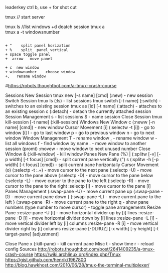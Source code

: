 leaderkey  ctrl b,   use + for shot cut 



tmux     // start server 

tmux ls   //list windows
+d          deatch session
tmux a   
tmux a -t windowsnumber 

```

+ "    split panel horization
+ %    split  panel vertical 
+ space toggle panel
+  arrow   move panel

+ c  new window
+ windownumber    choose window
+,   rename window

```

#https://robots.thoughtbot.com/a-tmux-crash-course


Sessions
New Session
tmux new [-s name] [cmd] (:new) - new session
Switch Session
tmux ls (:ls) - list sessions
tmux switch [-t name] (:switch) - switches to an existing session
tmux as [id] [-t name] (:attach) - attaches to an existing session
<C-a>c (:detach) - detach the currently attached session
Session Management
<C-a>s - list sessions
<C-a>$ - name session
Close Session
tmux kill-session [-t name] (:kill-session)
Windows
New Window
<C-a>c (:neww [-n name] [cmd]) - new window
Cursor Movement
<C-a>[i] (:selectw -t [i]) - go to window [i]
<C-a>l - go to last window
<C-a>p - go to previous window
<C-a>n - go to next window
Window Management
<C-a>T - rename window
<C-a>, - rename window
<C-a>w - list all windows
<C-a>f - find window by name
<C-a>. - move window to another session (promt)
:movew - move window to next unused number
Close Window
<C-a>& (:kill-window) - kill window
Panes
New Pane
(%) <C-a>| (:splitw [-v] [-p width] [-t focus] [cmd]) - split current pane vertically
(") <C-a>s (:splitw -h [-p width] [-t focus] [cmd]) - split current pane horizontally
Cursor Movement
(o) <C-a><Tab> (:selectp -t :.+) - move cursor to the next pane
<C-a><Up> (:selectp -U) - move cursor to the pane above
<C-a><Down> (:selectp -D) - move cursor to the pane below
<C-a><Left> (:selectp -L) - move cursor to the pane to the left
<C-a><Right> (:selectp -R) - move cursor to the pane to the right
:selectp [i] - move cursor to the pane [i]
Panes Management
(:swap-pane -U) - move current pane up
(:swap-pane -D) - move current pane down
<C-a>{ (:swap-pane -L) - move current pane to the left
<C-a>} (:swap-pane -R) - move current pane to the right
<C-a>q - show pane numbers (type number to move cursor)
<C-a><Space> - toggle pane arrangements
Resize Pane
:resize-pane -U [i] - move horizontal divider up by [i] lines
:resize-pane -D [i] - move horizontal divider down by [i] lines
:resize-pane -L [i] - move vertical divider left by [i] columns
:resize-pane -R [i] - move vertical divider right by [i] columns
resize-pane [-DLRUZ] [-x width] [-y height] [-t target-pane] [adjustment]

Close Pane
<C-a>x (:kill-pane) - kill current pane
Misc
<C-a>t - show time
<C-a>r - reload config
Sources
http://robots.thoughtbot.com/post/2641409235/a-tmux-crash-course
https://wiki.archlinux.org/index.php/Tmux
https://gist.github.com/henrik/1967800
http://blog.hawkhost.com/2010/06/28/tmux-the-terminal-multiplexer/
